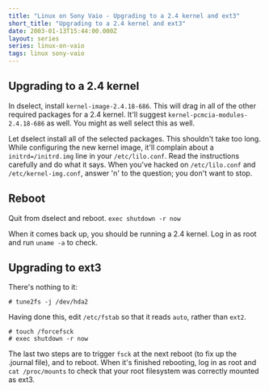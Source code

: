 ```yaml
---
title: "Linux on Sony Vaio - Upgrading to a 2.4 kernel and ext3"
short_title: "Upgrading to a 2.4 kernel and ext3"
date: 2003-01-13T15:44:00.000Z
layout: series
series: linux-on-vaio
tags: linux sony-vaio
---
```

## Upgrading to a 2.4 kernel

In dselect, install `kernel-image-2.4.18-686`. This will drag in all of the other required packages for a 2.4 kernel. It'll suggest `kernel-pcmcia-modules-2.4.18-686` as well. You might as well select this as well.

Let dselect install all of the selected packages. This shouldn't take too long. While configuring the new kernel image, it'll complain about a `initrd=/initrd.img` line in your `/etc/lilo.conf`. Read the instructions carefully and do what it says. When you've hacked on `/etc/lilo.conf` and `/etc/kernel-img.conf`, answer 'n' to the question; you don't want to stop.

## Reboot

Quit from dselect and reboot. `exec shutdown -r now`

When it comes back up, you should be running a 2.4 kernel. Log in as root and run `uname -a` to check.

## Upgrading to ext3

There's nothing to it:

```
# tune2fs -j /dev/hda2
```

Having done this, edit `/etc/fstab` so that it reads `auto`, rather than `ext2`.

```
# touch /forcefsck
# exec shutdown -r now
```

The last two steps are to trigger `fsck` at the next reboot (to fix up the .journal file), and to reboot.
When it's finished rebooting, log in as root and `cat /proc/mounts` to check that your root filesystem was correctly mounted as ext3.

